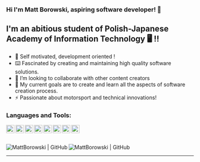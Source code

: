 
### Hi I'm Matt Borowski, aspiring software developer! 👋


## I'm an abitious student of Polish-Japanese Academy of Information Technology 🖥️	 !!

- 🎯 Self motivated, development oriented !
- ⌨️ Fascinated by creating and maintaining high quality software solutions.
- 🤝 I’m looking to collaborate with other content creators
- 🥅 My current goals are to create and learn all the aspects of software creation process.
- ⚡ Passionate about motorsport and technical innovations!


### Languages and Tools:

<img align="left" alt="MattBorowski | Java" width="22px" src="https://cdn.jsdelivr.net/npm/simple-icons@v3/icons/java.svg" />
<img align="left" alt="MattBorowski | Spring" width="22px" src="https://cdn.jsdelivr.net/npm/simple-icons@v3/icons/spring.svg" />
<img align="left" alt="MattBorowski | Maven" width="22px" src="https://cdn.jsdelivr.net/npm/simple-icons@v3/icons/apachemaven.svg" />
<img align="left" alt="MattBorowski | IntelliJ" width="22px" src="https://cdn.jsdelivr.net/npm/simple-icons@v3/icons/intellijidea.svg" />
<img align="left" alt="MattBorowski | Html" width="22px" src="https://cdn.jsdelivr.net/npm/simple-icons@v3/icons/html5.svg" />
<img align="left" alt="MattBorowski | Css" width="22px" src="https://cdn.jsdelivr.net/npm/simple-icons@v3/icons/css3.svg" />
<img align="left" alt="MattBorowski | Git" width="22px" src="https://cdn.jsdelivr.net/npm/simple-icons@v3/icons/git.svg" />
<img align="left" alt="MattBorowski | GitHub" width="22px" src="https://cdn.jsdelivr.net/npm/simple-icons@v3/icons/github.svg" />
<br />
<br />
<br />
<img align="left" alt="MattBorowski | GitHub"  src="https://img.shields.io/twitter/url?color=0A66C2&label=Contact%20me&logo=LinkedIn&style=for-the-badge&url=https%3A%2F%2Fwww.linkedin.com%2Fin%2Fmattborowski00%2F" />
<img align="left" alt="MattBorowski | GitHub"  src="https://img.shields.io/github/followers/MattBorowski?color=%23181717&label=Follow%20me&logo=GitHub&style=for-the-badge" />
<br />

---
